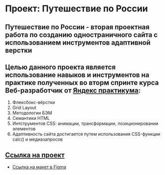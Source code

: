 # Проект: Путешествие по России


## Путешествие по России - вторая проектная работа по созданию одностраничного сайта с использованием инструментов адаптивной верстки
## Целью данного проекта является использование навыков и инструментов на практике полученных во вторм спринте курса Веб-разработчик от [Яндекс практикума](https://praktikum.yandex.ru/):

1. Флексбокс-вёрстки
2. Grid Layout
2. Методологии БЭМ
3. Семантики HTML
4. Интструментов CSS: анимации, трансформации, позиционировании элементов
5. Адаптивность сайта достигается путем использования CSS-функции calc() и медиазапросов

## [Ссылка на проект](https://romanmalinov.github.io/russian-travel/)

* [Ссылка на макет в Figma](https://www.figma.com/file/5S2WSbEFL6awjVWJ0NWL8Q/Sprint-3_-Russia-_-desktop-mobile?node-id=28503%3A0)




